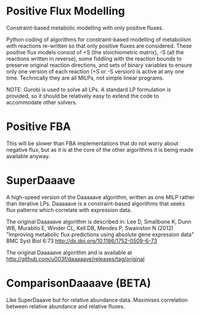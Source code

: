 # Positive Flux Modelling
Constraint-based metabolic modelling with only positive fluxes.

Python coding of algorithms for constraint-based modelling of metabolism with reactions re-written so that only positive fluxes are considered. These positive flux models consist of +S (the stoichiometric matrix), -S (all the reactions written in reverse), some fiddling with the reaction bounds to preserve original reaction directions, and sets of binary variables to ensure only one version of each reaction (+S or -S version) is active at any one time. Technically they are all MILPs, not simple linear programs.

NOTE: Gurobi is used to solve all LPs. A standard LP formulation is provided, so it should be relatively easy to extend the code to accommodate other solvers.

# Positive FBA

This will be slower than FBA implementations that do not worry about negative flux, but as it is at the core of the other algorithms it is being made available anyway.


# SuperDaaave

A high-speed version of the Daaaaave algorithm, written as one MILP rather than iterative LPs.
Daaaaave is a constraint-based algorithms that seeks flux patterns which correlate with expression data.

The original Daaaaave algorithm is described in:
Lee D, Smallbone K, Dunn WB, Murabito E, Winder CL, Kell DB, Mendes P, Swainston N (2012) "Improving metabolic flux predictions using absolute gene expression data" BMC Syst Biol 6:73
http://dx.doi.org/10.1186/1752-0509-6-73
  
The original Daaaaave algorithm and is available at http://github.com/u003f/daaaaave/releases/tag/original

# ComparisonDaaaave (BETA)

Like SuperDaaave but for relative abundance data. Maximises correlation between relative abundance and relative fluxes.
